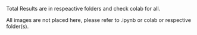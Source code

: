 Total Results are in respeactive folders and check colab for all.

All images are not placed here, please refer to .ipynb or colab or respective folder(s).
